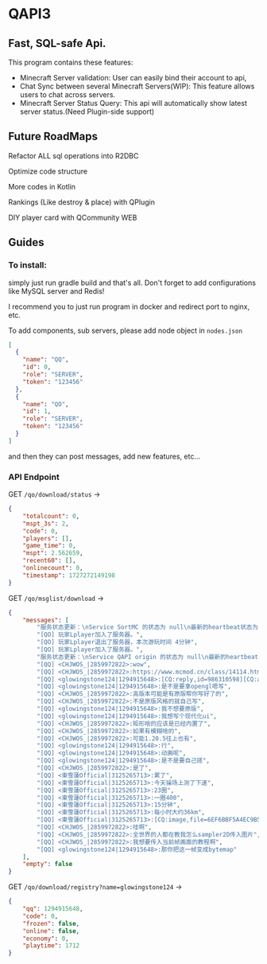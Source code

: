 # QAPI3
## Fast, SQL-safe Api.
This program contains these features:
- Minecraft Server validation: User can easily bind their account to api,
- Chat Sync between several Minecraft Servers(WIP): This feature allows users to chat across servers.
- Minecraft Server Status Query: This api will automatically show latest server status.(Need Plugin-side support)

## Future RoadMaps

Refactor ALL sql operations into R2DBC

Optimize code structure

More codes in Kotlin

Rankings (Like destroy & place) with QPlugin

DIY player card with QCommunity WEB
## Guides
### To install:
    
simply just run gradle build and that's all. Don't forget to add configurations like MySQL server and Redis!

I recommend you to just run program in docker and redirect port to nginx, etc.

To add components, sub servers, please add node object in `nodes.json`

```JSON
[
  {
    "name": "QQ",
    "id": 0,
    "role": "SERVER",
    "token": "123456"
  },
  {
    "name": "QO",
    "id": 1,
    "role": "SERVER",
    "token": "123456"
  }
]
```

and then they can post messages, add new features, etc...

### API Endpoint

GET `/qo/download/status` -> 
``` JSON
{
    "totalcount": 0,
    "mspt_3s": 2,
    "code": 0,
    "players": [],
    "game_time": 0,
    "mspt": 2.562659,
    "recent60": [],
    "onlinecount": 0,
    "timestamp": 1727272149198
}
```

GET `/qo/msglist/download` -> 
```JSON
{
    "messages": [
        "服务状态更新：\nService SortMC 的状态为 null\n最新的heartbeat状态为： 1 延迟 77ms",
        "[QO] 玩家Lplayer加入了服务器。",
        "[QO] 玩家Lplayer退出了服务器，本次游玩时间 4分钟",
        "[QO] 玩家Lplayer加入了服务器。",
        "服务状态更新：\nService QAPI origin 的状态为 null\n最新的heartbeat状态为： 0 延迟 0ms",
        "[QQ] <CHJWOS_|2859972822>:wow",
        "[QQ] <CHJWOS_|2859972822>:https://www.mcmod.cn/class/14114.html",
        "[QQ] <glowingstone124|1294915648>:[CQ:reply,id=986310598][CQ:at,qq=2859972822,name=CHJWOS_] fabric mod自定义gui的话",
        "[QQ] <glowingstone124|1294915648>:是不是要拿opengl嗯写",
        "[QQ] <CHJWOS_|2859972822>:高版本可能是有原版帮你写好了的",
        "[QQ] <CHJWOS_|2859972822>:不是原版风格的就自己写",
        "[QQ] <glowingstone124|1294915648>:我不想要原版",
        "[QQ] <glowingstone124|1294915648>:我想写个现代化ui",
        "[QQ] <CHJWOS_|2859972822>:矩形啥的应该是已经内置了",
        "[QQ] <CHJWOS_|2859972822>:如果有模糊啥的",
        "[QQ] <CHJWOS_|2859972822>:可能1.20.5往上也有",
        "[QQ] <glowingstone124|1294915648>:行",
        "[QQ] <glowingstone124|1294915648>:动画呢",
        "[QQ] <glowingstone124|1294915648>:是不是要自己搓",
        "[QQ] <CHJWOS_|2859972822>:是了",
        "[QQ] <東雪蓮Official|3125265713>:累了",
        "[QQ] <東雪蓮Official|3125265713>:今天操场上测了下速",
        "[QQ] <東雪蓮Official|3125265713>:23圈",
        "[QQ] <東雪蓮Official|3125265713>:一圈400",
        "[QQ] <東雪蓮Official|3125265713>:15分钟",
        "[QQ] <東雪蓮Official|3125265713>:每小时大约36km",
        "[QQ] <東雪蓮Official|3125265713>:[CQ:image,file=6EF6BBF5A4EC9B58B3754A1E7836C689.jpg,subType=1,url=https://multimedia.nt.qq.com.cn/download?appid=1407&amp;fileid=CgozMTI1MjY1NzEzEhT-HH8woFCrx7llrTrMAfDy9YbiQBiutiMg_woo9s29x5beiAMyBHByb2RQgL2jAQ&amp;spec=0&amp;rkey=CAMSKMa3OFokB_TlE5oz_MZGn_1PxOOLL_sQeAG7OFPt_2onFxvUsjDhYv0,file_size=580398]",
        "[QQ] <CHJWOS_|2859972822>:哇啊",
        "[QQ] <CHJWOS_|2859972822>:全世界的人都在教我怎么sampler2D传入图片",
        "[QQ] <CHJWOS_|2859972822>:我想要传入当前帧画面的教程啊",
        "[QQ] <glowingstone124|1294915648>:那你把这一帧变成bytemap"
    ],
    "empty": false
}
```

GET `/qo/download/registry?name=glowingstone124` -> 
```JSON
{
    "qq": 1294915648,
    "code": 0,
    "frozen": false,
    "online": false,
    "economy": 0,
    "playtime": 1712
}
```

